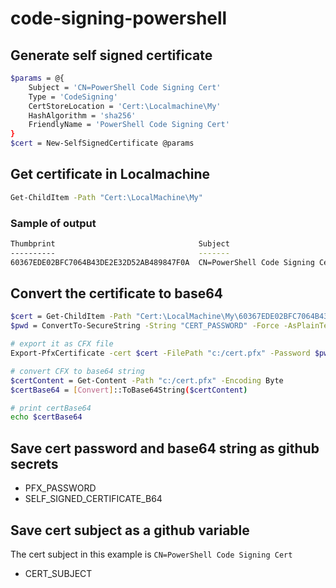 # code-signing-powershell

## Generate self signed certificate

```sh
$params = @{
    Subject = 'CN=PowerShell Code Signing Cert'
    Type = 'CodeSigning'
    CertStoreLocation = 'Cert:\Localmachine\My'
    HashAlgorithm = 'sha256'
    FriendlyName = 'PowerShell Code Signing Cert'
}
$cert = New-SelfSignedCertificate @params
```

## Get certificate in Localmachine

```sh
Get-ChildItem -Path "Cert:\LocalMachine\My"
```
### Sample of output

```sh
Thumbprint                                Subject
----------                                -------
60367EDE02BFC7064B43DE2E32D52AB489847F0A  CN=PowerShell Code Signing Cert
```

## Convert the certificate to base64 

```sh
$cert = Get-ChildItem -Path "Cert:\LocalMachine\My\60367EDE02BFC7064B43DE2E32D52AB489847F0A"
$pwd = ConvertTo-SecureString -String "CERT_PASSWORD" -Force -AsPlainText

# export it as CFX file
Export-PfxCertificate -cert $cert -FilePath "c:/cert.pfx" -Password $pwd

# convert CFX to base64 string
$certContent = Get-Content -Path "c:/cert.pfx" -Encoding Byte
$certBase64 = [Convert]::ToBase64String($certContent)

# print certBase64
echo $certBase64
```
## Save cert password and base64 string as github secrets

- PFX_PASSWORD
- SELF_SIGNED_CERTIFICATE_B64

## Save cert subject as a github variable

The cert subject in this example is `CN=PowerShell Code Signing Cert`

- CERT_SUBJECT

